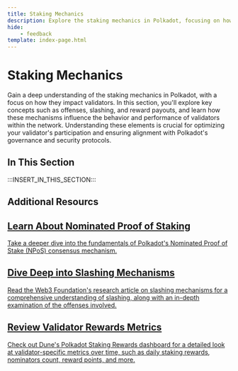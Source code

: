 ```yaml
---
title: Staking Mechanics
description: Explore the staking mechanics in Polkadot, focusing on how they relate to validators, including offenses and slashes, as well as reward payouts.
hide: 
    - feedback
template: index-page.html
---
```


# Staking Mechanics

Gain a deep understanding of the staking mechanics in Polkadot, with a focus on how they impact validators. In this section, you'll explore key concepts such as offenses, slashing, and reward payouts, and learn how these mechanisms influence the behavior and performance of validators within the network. Understanding these elements is crucial for optimizing your validator's participation and ensuring alignment with Polkadot's governance and security protocols.

## In This Section

:::INSERT_IN_THIS_SECTION:::

## Additional Resourcs

<div class="subsection-wrapper">
  <div class="card">
    <a href="https://education.web3.foundation/docs/Polkadot/Module3/npos">
      <h2 class="title">Learn About Nominated Proof of Staking</h2>
      <p class="description">Take a deeper dive into the fundamentals of Polkadot's Nominated Proof of Stake (NPoS) consensus mechanism.</p>
    </a>
  </div>
    <div class="card">
    <a href="https://research.web3.foundation/Polkadot/security/slashing/amounts">
      <h2 class="title">Dive Deep into Slashing Mechanisms</h2>
      <p class="description">Read the Web3 Foundation's research article on slashing mechanisms for a comprehensive understanding of slashing, along with an in-depth examination of the offenses involved.</p>
    </a>
  </div>
  <div class="card">
    <a href="https://dune.com/substrate/polkadot-staking-validators#polkadot-staking-rewards">
      <h2 class="title">Review Validator Rewards Metrics</h2>
      <p class="description">Check out Dune's Polkadot Staking Rewards dashboard for a detailed look at validator-specific metrics over time, such as daily staking rewards, nominators count, reward points, and more.</p>
    </a>
  </div>
</div>

